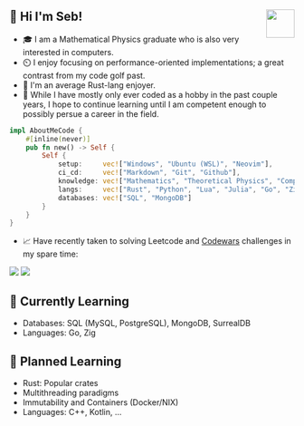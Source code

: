 <h2> 🐋 Hi I'm Seb! <img align="right" src="https://media.giphy.com/media/j0ph697YBTGM8zm3u8/giphy.gif" width="50"> </h2>

- 🎓 I am a Mathematical Physics graduate who is also very interested in computers.
- ⏲️ I enjoy focusing on performance-oriented implementations; a great contrast from my code golf past.
- 🦀 I'm an average Rust-lang enjoyer.
- 💼 While I have mostly only ever coded as a hobby in the past couple years, I hope to continue learning until I am competent enough to possibly persue a career in the field.

```rust
impl AboutMeCode {
    #[inline(never)]
    pub fn new() -> Self {
        Self {
            setup:     vec!["Windows", "Ubuntu (WSL)", "Neovim"],
            ci_cd:     vec!["Markdown", "Git", "Github"],
            knowledge: vec!["Mathematics", "Theoretical Physics", "Computer Science"],
            langs:     vec!["Rust", "Python", "Lua", "Julia", "Go", "Zig", "C++"],      // Sorted by decreasing skill
            databases: vec!["SQL", "MongoDB"]                                           // WIP
        }
    }
}
```

- 📈 Have recently taken to solving Leetcode and [Codewars](https://www.codewars.com) challenges in my spare time:

<img src="https://img.shields.io/badge/dynamic/json?style=for-the-badge&labelColor=black&color=%23ffa116&label=Solved&query=solved&url=https%3A%2F%2Fbadge.xyli.tech/%2Fapi%2Fusers%2F340815e2&logo=leetcode&logoColor=yellow">
<img src="https://www.codewars.com/users/aritmos/badges/micro">

## 🌿 Currently Learning
- Databases: SQL (MySQL, PostgreSQL), MongoDB, SurrealDB
- Languages: Go, Zig

## 🌱 Planned Learning
- Rust: Popular crates
- Multithreading paradigms
- Immutability and Containers (Docker/NIX)
- Languages: C++, Kotlin, ...
